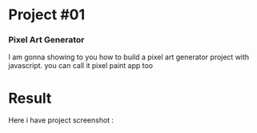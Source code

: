 # Project #01

### Pixel Art Generator
I am gonna showing to you how to build a pixel art generator project with javascript. you can call it pixel paint app too

# Result
Here i have project screenshot :

